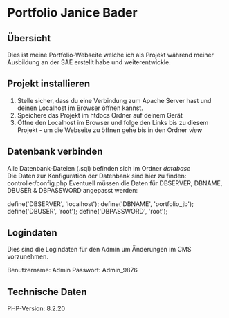 # Portfolio Janice Bader

## Übersicht

Dies ist meine Portfolio-Webseite welche ich als Projekt während meiner Ausbildung an der SAE erstellt habe und weiterentwickle.

## Projekt installieren

1. Stelle sicher, dass du eine Verbindung zum Apache Server hast und deinen Localhost im Browser öffnen kannst.
2. Speichere das Projekt im htdocs Ordner auf deinem Gerät
3. Öffne den Localhost im Browser und folge den Links bis zu diesem Projekt - um die Webseite zu öffnen gehe bis in den Ordner *view*

## Datenbank verbinden

Alle Datenbank-Dateien (.sql) befinden sich im Ordner *database*  
Die Daten zur Konfiguration der Datenbank sind hier zu finden: controller/config.php
Eventuell müssen die Daten für DBSERVER, DBNAME, DBUSER & DBPASSWORD angepasst werden:

define('DBSERVER', 'localhost');
define('DBNAME', 'portfolio_jb');
define('DBUSER', 'root');
define('DBPASSWORD', 'root');

## Logindaten

Dies sind die Logindaten für den Admin um Änderungen im CMS vorzunehmen.

Benutzername: Admin
Passwort: Admin_9876

## Technische Daten
    
PHP-Version: 8.2.20


